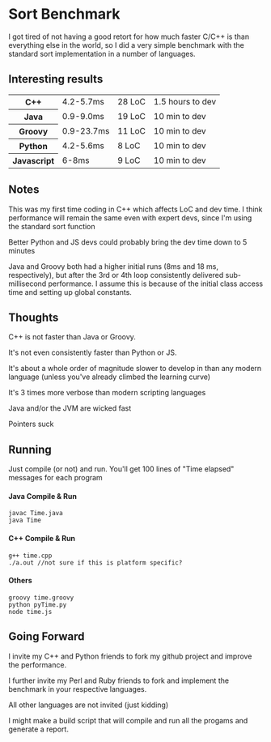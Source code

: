 Sort Benchmark
==============
I got tired of not having a good retort for how much faster C/C++ 
is than everything else in the world, so I did a very simple benchmark 
with the standard sort implementation in a number of languages.

Interesting results
-------------------

<table>
<tr><th>C++       </th><td>4.2-5.7ms </td><td>28 LoC</td><td>1.5 hours to dev</td></tr>
<tr><th>Java      </th><td>0.9-9.0ms </td><td>19 LoC</td><td>10 min to dev</td></tr>
<tr><th>Groovy    </th><td>0.9-23.7ms</td><td>11 LoC</td><td>10 min to dev</td></tr>
<tr><th>Python    </th><td>4.2-5.6ms </td><td> 8 LoC</td><td>10 min to dev</td></tr>
<tr><th>Javascript</th><td>6-8ms     </td><td> 9 LoC</td><td>10 min to dev</td></tr>
</table>

Notes
-----
This was my first time coding in C++ which affects LoC and dev time. I 
think performance will remain the same even with expert devs, since I'm 
using the standard sort function

Better Python and JS devs could probably bring the dev time down to 5 
minutes

Java and Groovy both had a higher initial runs (8ms and 18 ms, 
respectively), but after the 3rd or 4th loop consistently delivered sub-
millisecond performance. I assume this is because of the initial class 
access time and setting up global constants.

Thoughts
--------
C++ is not faster than Java or Groovy.

It's not even consistently faster than Python or JS.

It's about a whole order of magnitude slower to develop in than any 
modern language (unless you've already climbed the learning curve)

It's 3 times more verbose than modern scripting languages

Java and/or the JVM are wicked fast

Pointers suck

Running
-------
Just compile (or not) and run. You'll get 100 lines of "Time elapsed" 
messages for each program

#### Java Compile & Run
    javac Time.java
    java Time

#### C++ Compile & Run
    g++ time.cpp
    ./a.out //not sure if this is platform specific?

#### Others
    groovy time.groovy
    python pyTime.py
    node time.js

Going Forward
-------------
I invite my C++ and Python friends to fork my github project and 
improve the performance.

I further invite my Perl and Ruby friends to fork and implement the 
benchmark in your respective languages.

All other languages are not invited (just kidding)

I might make a build script that will compile and run all the progams
and generate a report.